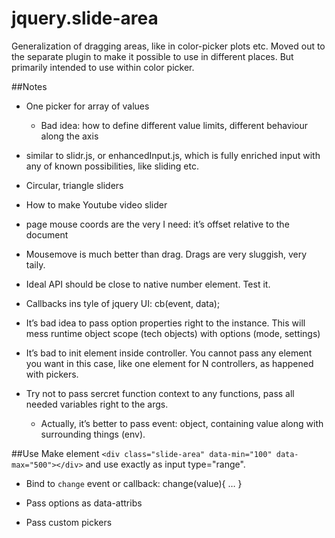 # jquery.slide-area

Generalization of dragging areas, like in color-picker plots etc. Moved out to the separate plugin to make it possible to use in different places. But primarily intended to use within color picker.

##Notes
* One picker for array of values
	* Bad idea: how to define different value limits, different behaviour along the axis

* similar to slidr.js, or enhancedInput.js, which is fully enriched input with any of known possibilities, like sliding etc.
* Circular, triangle sliders

* How to make Youtube video slider
* page mouse coords are the very I need: it’s offset relative to the document

* Mousemove is much better than drag. Drags are very sluggish, very taily.

* Ideal API should be close to native number element. Test it.

* Callbacks ins tyle of jquery UI: cb(event, data);

* It’s bad idea to pass option properties right to the instance. This will mess runtime object scope (tech objects) with options (mode, settings)

* It’s bad to init element inside controller. You cannot pass any element you want in this case, like one element for N controllers, as happened with pickers.

* Try not to pass sercret function context to any functions, pass all needed variables right to the args.
	* Actually, it’s better to pass event: object, containing value along with surrounding things (env).


	

##Use
Make element `<div class="slide-area" data-min="100" data-max="500"></div>` and use exactly as input type="range".

* Bind to `change` event or callback: change(value){ … }

* Pass options as data-attribs

* Pass custom pickers

